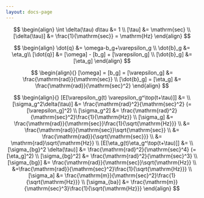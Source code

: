 ```yaml
---
layout: docs-page
---
```


$$
\begin{align}
\int \delta(\tau) d\tau &= 1 \\
[\tau] &= \mathrm{sec} \\
[\delta(\tau)] &= \frac{1}{\mathrm{sec}} = \mathrm{Hz}
\end{align}
$$


$$
\begin{align}
\dot{q} &= \omega-b_g+\varepsilon_g \\
\dot{b}_g &= \eta_g\\
[\dot{q}] &= [\omega] - [b_g] + [\varepsilon_g] \\
[\dot{b}_g] &= [\eta_g]
\end{align}
$$

$$
\begin{align}{}
[\omega] = [b_g] = [\varepsilon_g] &= \frac{\mathrm{rad}}{\mathrm{sec}} \\
[\dot{b}_g] = [\eta_g] &= \frac{\mathrm{rad}}{\mathrm{sec}^2}
\end{align}
$$

$$
\begin{align}{}
[E[\varepsilon_g(t) \varepsilon_g^\top(t+\tau)]] &= \\
[\sigma_g^2\delta(\tau)] &= \frac{\mathrm{rad}^2}{\mathrm{sec}^2} (=[\varepsilon_g]^2) \\
[\sigma_g^2] &= \frac{\mathrm{rad}^2}{\mathrm{sec}^2}\frac{1}{\mathrm{Hz}} \\
[\sigma_g] &= \frac{\mathrm{rad}}{\mathrm{sec}}\frac{1}{\sqrt{\mathrm{Hz}}} \\
&= \frac{\mathrm{rad}}{\mathrm{sec}}\sqrt{\mathrm{sec}} \\
&= \frac{\mathrm{rad}}{\sqrt{\mathrm{sec}}} \\
&= \mathrm{rad}\sqrt{\mathrm{Hz}} \\
[E[\eta_g(t)\eta_g^\top(t+\tau)]] &= \\
[\sigma_{bg}^2 \delta(\tau)] &= \frac{\mathrm{rad}^2}{\mathrm{sec}^4} (=[\eta_g]^2) \\
[\sigma_{bg}^2] &= \frac{\mathrm{rad}^2}{\mathrm{sec}^3} \\
[\sigma_{bg}] &= \frac{\mathrm{rad}}{\mathrm{sec}}\sqrt{\mathrm{Hz}} \\
&=\frac{\mathrm{rad}}{\mathrm{sec}^2}\frac{1}{\sqrt{\mathrm{Hz}}} \\
[\sigma_a] &= \frac{\mathrm{m}}{\mathrm{sec}^2}\frac{1}{\sqrt{\mathrm{Hz}}} \\
[\sigma_{ba}] &= \frac{\mathrm{m}}{\mathrm{sec}^3}\frac{1}{\sqrt{\mathrm{Hz}}}
\end{align}
$$
